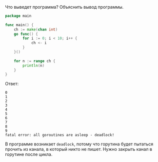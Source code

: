 Что выведет программа? Объяснить вывод программы.

```go
package main
 
func main() {
    ch := make(chan int)
    go func() {
        for i := 0; i < 10; i++ {
            ch <- i
        }
    }()
 
    for n := range ch {
        println(n)
    }
}
```

Ответ:
```
0
1
2
3
4
5
6
7
8
9
fatal error: all goroutines are asleep - deadlock!
```

В программе возникает `deadlock`, потому что горутина будет пытаться прочить из канала, в который никто не пишет.
Нужно закрыть канал в горутине после цикла.